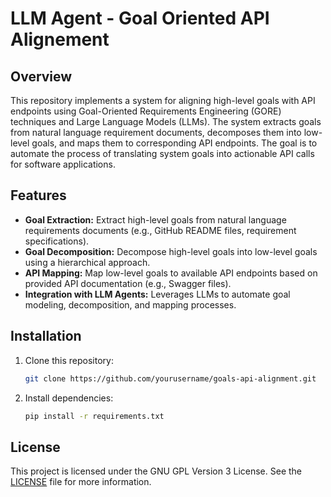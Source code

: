 # LLM Agent - Goal Oriented API Alignement

## Overview
This repository implements a system for aligning high-level goals with API endpoints using Goal-Oriented Requirements Engineering (GORE) techniques and Large Language Models (LLMs). The system extracts goals from natural language requirement documents, decomposes them into low-level goals, and maps them to corresponding API endpoints. The goal is to automate the process of translating system goals into actionable API calls for software applications.

## Features
- **Goal Extraction:** Extract high-level goals from natural language requirements documents (e.g., GitHub README files, requirement specifications).
- **Goal Decomposition:** Decompose high-level goals into low-level goals using a hierarchical approach.
- **API Mapping:** Map low-level goals to available API endpoints based on provided API documentation (e.g., Swagger files).
- **Integration with LLM Agents:** Leverages LLMs to automate goal modeling, decomposition, and mapping processes.

## Installation
1. Clone this repository:
   ```bash
   git clone https://github.com/yourusername/goals-api-alignment.git
   ```
2. Install dependencies:
   ```bash
   pip install -r requirements.txt
   ```

## License
This project is licensed under the GNU GPL Version 3 License. See the [LICENSE](LICENSE) file for more information.
